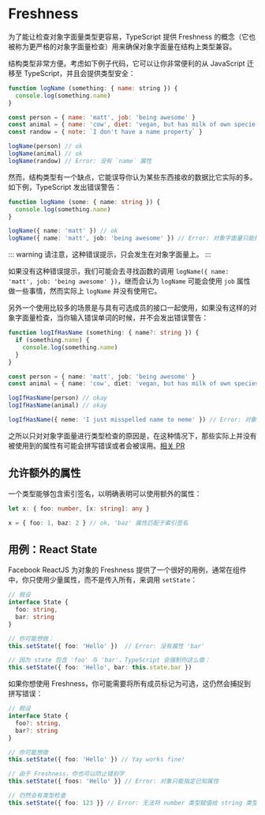 # Freshness

为了能让检查对象字面量类型更容易，TypeScript 提供 Freshness 的概念（它也被称为更严格的对象字面量检查）用来确保对象字面量在结构上类型兼容。

结构类型非常方便。考虑如下例子代码，它可以让你非常便利的从 JavaScript 迁移至 TypeScript，并且会提供类型安全：

```js
function logName (something: { name: string }) {
  console.log(something.name)
}

const person = { name: 'matt', job: 'being awesome' }
const animal = { name: 'cow', diet: 'vegan, but has milk of own specie' }
const randow = { note: `I don't have a name property` }

logName(person) // ok
logName(animal) // ok
logName(randow) // Error: 没有 `name` 属性
```

然而，结构类型有一个缺点，它能误导你认为某些东西接收的数据比它实际的多。如下例，TypeScript 发出错误警告：

```ts
function logName (some: { name: string }) {
  console.log(something.name)
}

logName({ name: 'matt' }) // ok
logName({ name: 'matt', job: 'being awesome' }) // Error: 对象字面量只能指定已知属性，`job` 属性在这里并不存在。
```

::: warning
请注意，这种错误提示，只会发生在对象字面量上。
:::

如果没有这种错误提示，我们可能会去寻找函数的调用 `logName({ name: 'matt', job: 'being awesome' })`，继而会认为 `logName` 可能会使用 `job` 属性做一些事情，然而实际上 `logName` 并没有使用它。

另外一个使用比较多的场景是与具有可选成员的接口一起使用，如果没有这样的对象字面量检查，当你输入错误单词的时候，并不会发出错误警告：

```ts
function logIfHasName (something: { name?: string }) {
  if (something.name) {
    console.log(something.name)
  }
}

const person = { name: 'matt', job: 'being awesome' }
const animal = { name: 'cow', diet: 'vegan, but has milk of own species' }

logIfHasName(person) // okay
logIfHasName(animal) // okay

logIfHasName({ neme: 'I just misspelled name to neme' }) // Error: 对象字面量职能指定已知属性，`neme` 属性不存在。
```

之所以只对对象字面量进行类型检查的原因是，在这种情况下，那些实际上并没有被使用到的属性有可能会拼写错误或者会被误用。[相关 PR](https://github.com/Microsoft/TypeScript/pull/3823)

## 允许额外的属性

一个类型能够包含索引签名，以明确表明可以使用额外的属性：

```ts
let x: { foo: number, [x: string]: any }

x = { foo: 1, baz: 2 } // ok, 'baz' 属性匹配于索引签名
```

## 用例：React State

Facebook ReactJS 为对象的 Freshness 提供了一个很好的用例，通常在组件中，你只使用少量属性，而不是传入所有，来调用 `setState`：

```ts
// 假设
interface State {
  foo: string,
  bar: string
}

// 你可能想做：
this.setState({ foo: 'Hello' })  // Error: 没有属性 'bar'

// 因为 state 包含 'foo' 与 'bar'，TypeScript 会强制你这么做：
this.setState({ foo: 'Hello', bar: this.state.bar })
```

如果你想使用 Freshness，你可能需要将所有成员标记为可选，这仍然会捕捉到拼写错误：

```ts
// 假设
interface State {
  foo?: string,
  bar?: string
}

// 你可能想做
this.setState({ foo: 'Hello' }) // Yay works fine!

// 由于 Freshness，你也可以防止错别字
this.setState({ foos: 'Hello' }} // Error: 对象只能指定已知属性

// 仍然会有类型检查
this.setState({ foo: 123 }} // Error: 无法将 number 类型赋值给 string 类型
```
